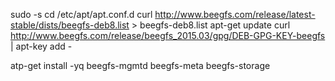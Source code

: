 sudo -s
cd /etc/apt/apt.conf.d
curl http://www.beegfs.com/release/latest-stable/dists/beegfs-deb8.list > beegfs-deb8.list
apt-get update
curl http://www.beegfs.com/release/beegfs_2015.03/gpg/DEB-GPG-KEY-beegfs | apt-key add -

atp-get install -yq beegfs-mgmtd beegfs-meta beegfs-storage

